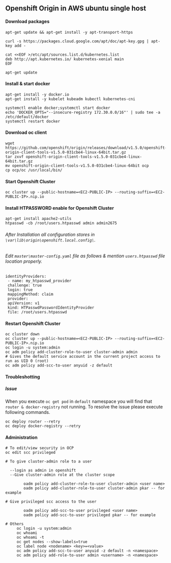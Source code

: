 ## Openshift Origin in AWS ubuntu single host

#### Download packages
```
apt-get update && apt-get install -y apt-transport-https

curl -s https://packages.cloud.google.com/apt/doc/apt-key.gpg | apt-key add -

cat <<EOF >/etc/apt/sources.list.d/kubernetes.list
deb http://apt.kubernetes.io/ kubernetes-xenial main
EOF

apt-get update
```

#### Install & start docker
```
apt-get install -y docker.io
apt-get install -y kubelet kubeadm kubectl kubernetes-cni

systemctl enable docker;systemctl start docker
echo 'DOCKER_OPTS="--insecure-registry 172.30.0.0/16"' | sudo tee -a /etc/default/docker
systemctl restart docker
```

#### Download oc client
```
wget https://github.com/openshift/origin/releases/download/v1.5.0/openshift-origin-client-tools-v1.5.0-031cbe4-linux-64bit.tar.gz
tar zxvf openshift-origin-client-tools-v1.5.0-031cbe4-linux-64bit.tar.gz
mv openshift-origin-client-tools-v1.5.0-031cbe4-linux-64bit ocp
cp ocp/oc /usr/local/bin/
```

#### Start Openshift Cluster
```
oc cluster up --public-hostname=<EC2-PUBLIC-IP> --routing-suffix=<EC2-PUBLIC-IP>.nip.io
```

#### Install HTPASSWORD enable for Openshift Cluster
```
apt-get install apache2-utils
htpasswd -cb /root/users.htpasswd admin admin2675
```
###### After Installation all configuration stores in ```\var\lib\origin\openshift.local.config\```. 
###### Edit ```master\master-config.yaml``` file as follows & mention ```users.htpasswd``` file location properly.
```
identityProviders:
 - name: my_htpasswd_provider
 challenge: true
 login: true
 mappingMethod: claim
 provider:
 apiVersion: v1
 kind: HTPasswdPasswordIdentityProvider
 file: /root/users.htpasswd
```
#### Restart Openshift Cluster
```
oc cluster down
oc cluster up --public-hostname=<EC2-PUBLIC-IP> --routing-suffix=<EC2-PUBLIC-IP>.nip.io
oc login -u system:admin
oc adm policy add-cluster-role-to-user cluster-admin admin
# Gives the default service account in the current project access to run as UID 0 (root)
oc adm policy add-scc-to-user anyuid -z default
```

#### Troubleshotting

##### Issue
When you execute ```oc get pod``` in ```default``` namespace you will find that ```router & docker-registry``` not running.
To resolve the issue please execute following commands.
```
oc deploy router --retry
oc deploy docker-registry --retry
```

#### Administration
```
# To edit/view security in OCP
oc edit scc privileged	

# To give cluster-admin role to a user

  --login as admin in openshift 
  --Give cluster-admin role at the cluster scope

	    oadm policy add-cluster-role-to-user cluster-admin <user name> 
	    oadm policy add-cluster-role-to-user cluster-admin pkar	-- for example

# Give privileged scc access to the user
	
	    oadm policy add-scc-to-user privileged <user name>
	    oadm policy add-scc-to-user privileged pkar	-- for example

# Others
     oc login -u system:admin
     oc whoami
     oc whoami -t 
     oc get nodes --show-labels=true
     oc label node <nodename> <key>=<value>
     oc adm policy add-scc-to-user anyuid -z default -n <namespace>
     oc adm policy add-role-to-user admin <username> -n <namespace>
```
